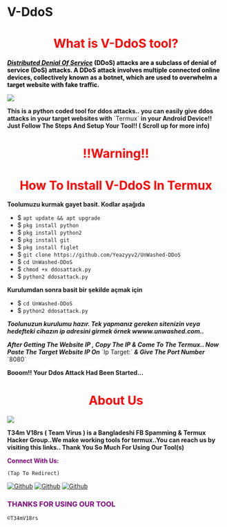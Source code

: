 # V-DdoS<h1 style="color:red" align="center">What is V-DdoS tool?</h1>
<div>
<p style="color:black"><b><i><u>Distributed Denial Of Service</u></i> (DDoS) attacks are a subclass of denial of service (DoS) attacks. A DDoS attack involves multiple connected online devices, collectively known as a botnet, which are used to overwhelm a target website with fake traffic.</b></p>
<img src="https://cdn.discordapp.com/attachments/870740780938047520/870740893093724240/20210731_005139.jpg">
<p style="color:80% black"><b>This is a python coded tool for ddos attacks.. you can easily give ddos attacks in your target websites with</b> `Termux` <b>in your Android Device!! Just Follow The Steps And Setup Your Tool!! ( Scroll up for more info) </b> 
<br>
<h1 align="center" style="color:red">!!Warning!! <h1>

<h1 style="color:red" align="center"> How To Install V-DdoS In Termux</h1>

<p><b>Toolumuzu kurmak gayet basit. Kodlar aşağıda</b></p>

- $ `apt update && apt upgrade`
- $ `pkg install python`
- $ `pkg install python2`
- $ `pkg install git`
- $ `pkg install figlet`
- $ `git clone https://github.com/Yeazyyv2/UnWashed-DDoS`
- $ `cd UnWashed-DDoS`
- $ `chmod +x ddosattack.py`
- $ `python2 ddosattack.py`

<p><b>Kurulumdan sonra basit bir şekilde açmak için</b></p>

- $ `cd UnWashed-DDoS`
- $ `python2 ddosattack.py`

<p><b><i> Toolunuzun kurulumu hazır. Tek yapmanız gereken sitenizin veya hedefteki cihazın ip adresini girmek örnek wwww.unwashed.com..</b></i></p>

<p><b><i>After Getting The Website IP , Copy The IP & Come To The Termux.. Now Paste The Target Website IP On</b></i> `Ip Target:` <b><i>& Give The Port Number</b></i> `8080` </p>

<p><b> Booom!! Your Ddos Attack Had Been Started...</b> </p>
<div>
<h1 style="color:red" align="center"> About Us </h1>

<img src="https://cdn.discordapp.com/attachments/870740780938047520/871007159150837820/20210610_164346.jpg">

<p><b>T34m V18rs ( Team Virus ) is a Bangladeshi FB Spamming & Termux Hacker Group..We make working tools for termux..You can reach us by visiting this links.. Thank You So Much For Using Our Tool(s)</b></p>

<p style="color:purple"><b>Connect With Us:</b></p>

``(Tap To Redirect)``

[![Github](https://img.shields.io/badge/Facebook-FBGroup-blue?style=for-the-badge&logo=facebook)](https://facebook.com/groups/mohinhossen)
[![Github](https://img.shields.io/badge/Facebook-FBPAGE-blue?style=for-the-badge&logo=facebook)](https://facebook.com/TeamVirusOfficial)
[![Github](https://img.shields.io/badge/TELEGRAM-TgGroup-orange?style=for-the-badge&logo=telegram)](https://t.me/Crackerspace)

<h3 style="color:purple"> THANKS FOR USING OUR TOOL </h3>

``©T34mV18rs``

